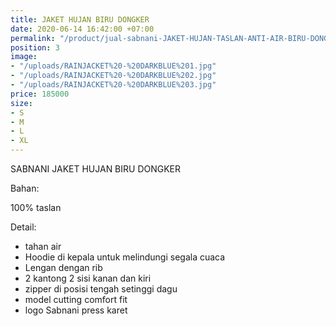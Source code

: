 ```yaml
---
title: JAKET HUJAN BIRU DONGKER
date: 2020-06-14 16:42:00 +07:00
permalink: "/product/jual-sabnani-JAKET-HUJAN-TASLAN-ANTI-AIR-BIRU-DONGKER.html"
position: 3
image:
- "/uploads/RAINJACKET%20-%20DARKBLUE%201.jpg"
- "/uploads/RAINJACKET%20-%20DARKBLUE%202.jpg"
- "/uploads/RAINJACKET%20-%20DARKBLUE%203.jpg"
price: 185000
size:
- S
- M
- L
- XL
---
```


SABNANI
JAKET HUJAN BIRU DONGKER

Bahan:

100% taslan

Detail:

- tahan air
- Hoodie di kepala untuk melindungi segala cuaca
- Lengan dengan rib
- 2 kantong 2 sisi kanan dan kiri
- zipper di posisi tengah setinggi dagu
- model cutting comfort fit
- logo Sabnani press karet